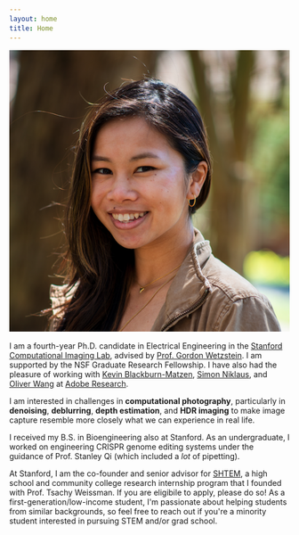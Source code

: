 ```yaml
---
layout: home
title: Home
---
```

![](assets/img/headshot.png)

I am a fourth-year Ph.D. candidate in Electrical Engineering in the [Stanford Computational Imaging Lab](https://www.computationalimaging.org/), 
advised by [Prof. Gordon Wetzstein](https://stanford.edu/~gordonwz/). I am supported by the NSF Graduate Research Fellowship. I have also had the pleasure of working with [Kevin Blackburn-Matzen](http://kmatzen.com/), [Simon Niklaus](https://sniklaus.com/welcome), and [Oliver Wang](http://www.oliverwang.info/) at [Adobe Research](https://research.adobe.com/). 

I am interested in challenges in **computational photography**, particularly in **denoising**, **deblurring**, **depth estimation**, and **HDR imaging** to make image capture resemble more closely what we can experience in real life. 

I received my B.S. in Bioengineering also at Stanford. As an undergraduate,
I worked on engineering CRISPR genome editing systems under the guidance of Prof. Stanley Qi (which included a *lot* of pipetting). 

At Stanford, I am the co-founder and senior advisor for [SHTEM](https://compression.stanford.edu/outreach/stem2shtem-summer-internships-high-schoolers-and-community-college-students), a high school and community college research internship program that I founded with Prof. Tsachy Weissman. If you are eligibile to apply, please do so! As a first-generation/low-income student, I'm passionate about helping students from similar backgrounds, so feel free to reach out if you're a minority student interested in pursuing STEM and/or grad school.
